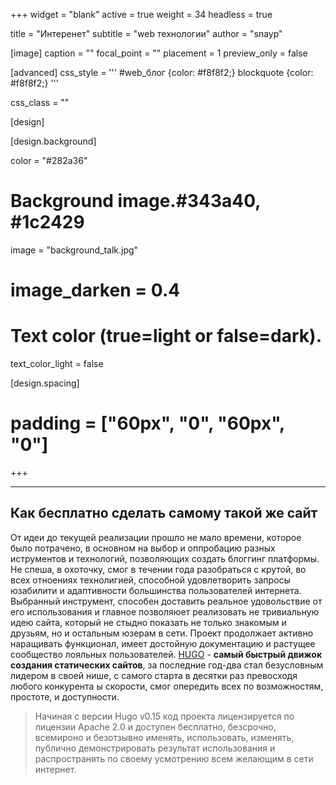 +++
widget = "blank"
active = true
weight = 34
headless = true

title = "Интеренет"
subtitle = "web технологии"
author  = "snayp"

[image]
  caption = ""
  focal_point = ""
  placement = 1
  preview_only = false

[advanced]
  css_style = '''
    #web_блог {color: #f8f8f2;}
    blockquote {color: #f8f8f2;}
  '''

  css_class = ""

[design]

[design.background]

  color = "#282a36"
  # Background image.#343a40, #1c2429
  image = "background_talk.jpg" 
  # image_darken = 0.4

  # Text color (true=light or false=dark).
  text_color_light = false

[design.spacing]
  # padding = ["60px", "0", "60px", "0"]
+++

---

## Как бесплатно сделать самому такой же сайт

От идеи до текущей реализации прошло не мало времени, которое было потрачено, в основном на выбор и оппробацию разных иструментов и технологий, позволяющих создать блоггинг платформы. Не спеша, в охоточку, смог в течении года разобраться с крутой, во всех отноениях технолигией, способной удовлетворить запросы юзабилити и адаптивности большинства пользователей интернета. Выбранный инструмент, способен доставить реальное удовольствие от его использования и главное позволяюет реализовать не тривиальную идею сайта, который не стыдно показать не только знакомым и друзьям, но и остальным юзерам в сети. Проект продолжает активно наращивать функционал, имеет достойную документацию и растущее сообщество лояльных пользователей. [HUGO](https://gohugo.io/documentation/) - **самый быстрый движок создания статических сайтов**, за последние год-два стал безусловным лидером в своей нише, с самого старта в десятки раз превосходя любого конкурента ы скорости, смог опередить всех по возможностям, простоте, и доступности.

> Начиная с версии Hugo v0.15 код проекта лицензируется по лицензии Apache 2.0 и доступен бесплатно, безсрочно, всемироно и безотзывно именять, использовать, изменять, публично демонстрировать результат использования и распространять по своему усмотрению всем желающим в сети интернет.
